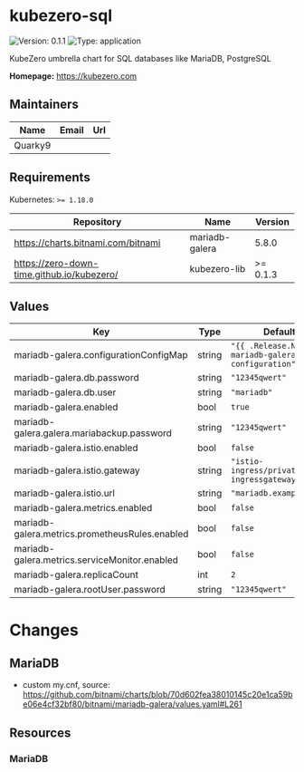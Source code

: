 # kubezero-sql

![Version: 0.1.1](https://img.shields.io/badge/Version-0.1.1-informational?style=flat-square) ![Type: application](https://img.shields.io/badge/Type-application-informational?style=flat-square)

KubeZero umbrella chart for SQL databases like MariaDB, PostgreSQL

**Homepage:** <https://kubezero.com>

## Maintainers

| Name | Email | Url |
| ---- | ------ | --- |
| Quarky9 |  |  |

## Requirements

Kubernetes: `>= 1.18.0`

| Repository | Name | Version |
|------------|------|---------|
| https://charts.bitnami.com/bitnami | mariadb-galera | 5.8.0 |
| https://zero-down-time.github.io/kubezero/ | kubezero-lib | >= 0.1.3 |

## Values

| Key | Type | Default | Description |
|-----|------|---------|-------------|
| mariadb-galera.configurationConfigMap | string | `"{{ .Release.Name }}-mariadb-galera-configuration"` |  |
| mariadb-galera.db.password | string | `"12345qwert"` |  |
| mariadb-galera.db.user | string | `"mariadb"` |  |
| mariadb-galera.enabled | bool | `true` |  |
| mariadb-galera.galera.mariabackup.password | string | `"12345qwert"` |  |
| mariadb-galera.istio.enabled | bool | `false` |  |
| mariadb-galera.istio.gateway | string | `"istio-ingress/private-ingressgateway"` |  |
| mariadb-galera.istio.url | string | `"mariadb.example.com"` |  |
| mariadb-galera.metrics.enabled | bool | `false` |  |
| mariadb-galera.metrics.prometheusRules.enabled | bool | `false` |  |
| mariadb-galera.metrics.serviceMonitor.enabled | bool | `false` |  |
| mariadb-galera.replicaCount | int | `2` |  |
| mariadb-galera.rootUser.password | string | `"12345qwert"` |  |

# Changes

## MariaDB
- custom my.cnf, source: https://github.com/bitnami/charts/blob/70d602fea38010145c20e1ca59be06e4cf32bf80/bitnami/mariadb-galera/values.yaml#L261

## Resources

### MariaDB

